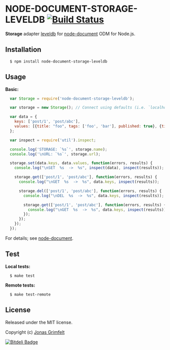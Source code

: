 # NODE-DOCUMENT-STORAGE-LEVELDB [![Build Status](https://secure.travis-ci.org/grimen/node-document-storage-leveldb.png)](http://travis-ci.org/grimen/node-document-storage-leveldb)

**Storage** adapter [leveldb](http://code.google.com/p/leveldb) for [node-document](https://github.com/grimen/node-document) ODM for Node.js.


## Installation

```shell
  $ npm install node-document-storage-leveldb
```


## Usage

**Basic:**

```javascript
  var Storage = require('node-document-storage-leveldb');

  var storage = new Storage(); // Connect using defaults (i.e. `localhost`)

  var data = {
    keys: ['post/1', 'post/abc'],
    values: [{title: "foo", tags: ['foo', 'bar'], published: true}, {title: "bar", tags: ['baz'], published: false}]
  };

  var inspect = require('util').inspect;

  console.log('STORAGE: `%s`', storage.name);
  console.log('\nURL: `%s`', storage.url);

  storage.set(data.keys, data.values, function(errors, results) {
    console.log("\nSET  %s  ->  %s", inspect(data), inspect(results));

    storage.get(['post/1', 'post/abc'], function(errors, results) {
      console.log("\nGET  %s  ->  %s", data.keys, inspect(results));

      storage.del(['post/1', 'post/abc'], function(errors, results) {
        console.log("\nDEL  %s  ->  %s", data.keys, inspect(results));

        storage.get(['post/1', 'post/abc'], function(errors, results) {
          console.log("\nGET  %s  ->  %s", data.keys, inspect(results));
        });
      });
    });
  });
```

For details; see [node-document](https://github.com/grimen/node-document).


## Test

**Local tests:**

```shell
  $ make test
```

**Remote tests:**

```shell
  $ make test-remote
```


## License

Released under the MIT license.

Copyright (c) [Jonas Grimfelt](http://github.com/grimen)

[![Bitdeli Badge](https://d2weczhvl823v0.cloudfront.net/grimen/node-document-storage-leveldb/trend.png)](https://bitdeli.com/free "Bitdeli Badge")
